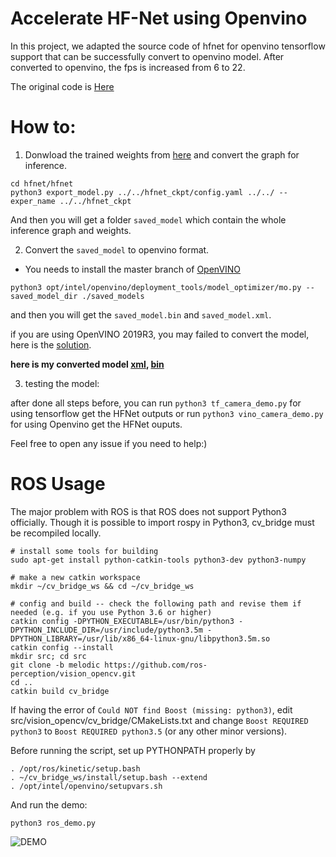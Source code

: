# Accelerate HF-Net using Openvino

In this project, we adapted the source code of hfnet for openvino tensorflow support that can be successfully convert to openvino model. After converted to openvino, the fps is increased from 6 to 22.

The original code is [Here](https://github.com/ethz-asl/hfnet)

# How to:

1. Donwload the trained weights from [here](https://drive.google.com/drive/folders/1B2jSg_H5BSXjNq8iAFis1aQ4vt2FAv-y?usp=sharing) and convert the graph for inference.

```
cd hfnet/hfnet
python3 export_model.py ../../hfnet_ckpt/config.yaml ../../ --exper_name ../../hfnet_ckpt
```
And then you will get a folder `saved_model` which contain the whole inference graph and weights.

2. Convert the `saved_model` to openvino format.

* You needs to install the master branch of [OpenVINO](https://github.com/opencv/dldt)

```
python3 opt/intel/openvino/deployment_tools/model_optimizer/mo.py --saved_model_dir ./saved_models
```

and then you will get the `saved_model.bin` and `saved_model.xml`.

if you are using OpenVINO 2019R3, you may failed to convert the model, here is the [solution](https://github.com/opencv/dldt/issues/344).

**here is my converted model [xml](https://drive.google.com/file/d/1dVTk8AURVvH8fBsMkziSNYqIcUIWvcV_/view?usp=sharing), [bin](https://drive.google.com/file/d/1DPp4j4p3ytxZGZGtTMQUE1AF-ZbLL4q_/view?usp=sharing)**

3. testing the model:

after done all steps before, you can run ```python3 tf_camera_demo.py``` for using tensorflow get the HFNet outputs or run ```python3 vino_camera_demo.py``` for using Openvino get the HFNet ouputs.

Feel free to open any issue if you need to help:)

# ROS Usage

The major problem with ROS is that ROS does not support Python3 officially. Though it is possible to import rospy in Python3, cv_bridge must be recompiled locally.

```
# install some tools for building
sudo apt-get install python-catkin-tools python3-dev python3-numpy

# make a new catkin workspace
mkdir ~/cv_bridge_ws && cd ~/cv_bridge_ws

# config and build -- check the following path and revise them if needed (e.g. if you use Python 3.6 or higher)
catkin config -DPYTHON_EXECUTABLE=/usr/bin/python3 -DPYTHON_INCLUDE_DIR=/usr/include/python3.5m -DPYTHON_LIBRARY=/usr/lib/x86_64-linux-gnu/libpython3.5m.so
catkin config --install
mkdir src; cd src
git clone -b melodic https://github.com/ros-perception/vision_opencv.git
cd ..
catkin build cv_bridge
```

If having the error of `Could NOT find Boost (missing: python3)`, edit src/vision_opencv/cv_bridge/CMakeLists.txt and change `Boost REQUIRED python3` to `Boost REQUIRED python3.5` (or any other minor versions).

Before running the script, set up PYTHONPATH properly by
```
. /opt/ros/kinetic/setup.bash
. ~/cv_bridge_ws/install/setup.bash --extend
. /opt/intel/openvino/setupvars.sh
```

And run the demo:
```
python3 ros_demo.py
```


![DEMO](https://raw.githubusercontent.com/ahuizxc/HFNet_VINO/master/demo_vino.gif)
